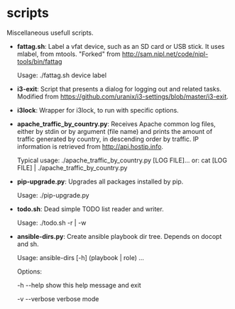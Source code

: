 scripts
=======

Miscellaneous usefull scripts.

- **fattag.sh**:
  Label a vfat device, such as an SD card or USB stick. It uses mlabel, from mtools.
  "Forked" from http://sam.nipl.net/code/nipl-tools/bin/fattag

  Usage: ./fattag.sh device label

- **i3-exit**:
  Script that presents a dialog for logging out and related tasks.
  Modified from https://github.com/uranix/i3-settings/blob/master/i3-exit.

- **i3lock**:
  Wrapper for i3lock, to run with specific options.

- **apache_traffic_by_country.py**:
  Receives Apache common log files, either by stdin or by argument (file name)
  and prints the amount of traffic generated by country, in descending order
  by traffic. IP information is retrieved from http://api.hostip.info.

  Typical usage: ./apache_traffic_by_country.py [LOG FILE]...
  or: cat [LOG FILE] | ./apache_traffic_by_country.py

- **pip-upgrade.py**:
  Upgrades all packages installed by pip.

  Usage: ./pip-upgrade.py

- **todo.sh**:
  Dead simple TODO list reader and writer.

  Usage: ./todo.sh -r | -w

- **ansible-dirs.py**:
  Create ansible playbook dir tree.
  Depends on docopt and sh.

  Usage: ansible-dirs \[-h\] (playbook | role) <name> ...

  Options:
  
    \-h --help     show this help message and exit
    
    \-v --verbose  verbose mode
